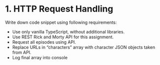 # 1. HTTP Request Handling

Write down code snippet using following requirements:

- Use only vanilla TypeScript, without additional libraries.
- Use REST Rick and Morty API for this assignment.
- Request all episodes using API.
- Replace URLs in “characters” array with character JSON objects taken from
  API.
- Log final array into console
